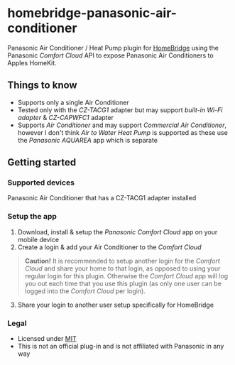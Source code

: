 # homebridge-panasonic-air-conditioner
Panasonic Air Conditioner / Heat Pump plugin for [HomeBridge](https://github.com/nfarina/homebridge) using the Panasonic *Comfort Cloud* API to expose Panasonic Air Conditioners to Apples HomeKit.

## Things to know
* Supports only a single Air Conditioner
* Tested only with the *CZ-TACG1* adapter but may support *built-in Wi-Fi adapter* & *CZ-CAPWFC1* adapter
* Supports *Air Conditioner* and may support *Commercial Air Conditioner*, however I don't think *Air to Water Heat Pump* is supported as these use the *Panasonic AQUAREA* app which is separate

## Getting started

### Supported devices
Panasonic Air Conditioner that has a CZ-TACG1 adapter installed

### Setup the app
1. Download, install & setup the *Panasonic Comfort Cloud* app on your mobile device
2. Create a login & add your Air Conditioner to the *Comfort Cloud*

> **Caution!** It is recommended to setup another login for the *Comfort Cloud* and share your home to that login, as opposed to using your regular login for this plugin. Otherwise the *Comfort Cloud* app will log you out each time that you use this plugin (as only one user can be logged into the *Comfort Cloud* per login).

3. Share your login to another user setup specifically for HomeBridge

### Legal
* Licensed under [MIT](LICENSE)
* This is not an official plug-in and is not affiliated with Panasonic in any way
